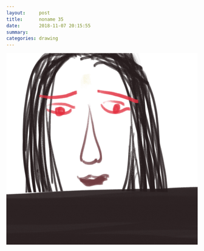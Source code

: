 ```yaml
---
layout:     post
title:      noname 35
date:       2018-11-07 20:15:55
summary:    
categories: drawing
---
```

![noname 35](/images/diary/noname-35.png ".")
